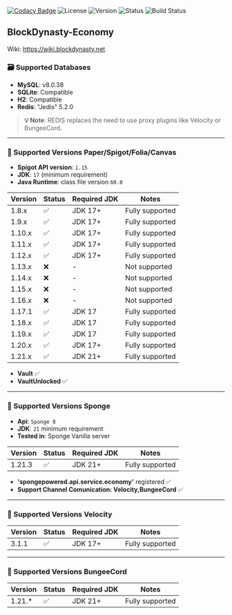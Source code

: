 [![Codacy Badge](https://app.codacy.com/project/badge/Grade/2105085ed78d4490886a0f2ede104f98)](https://app.codacy.com/gh/BlockDynasty/BlockDynastyEconomy/dashboard?utm_source=gh&utm_medium=referral&utm_content=&utm_campaign=Badge_grade)
![License](https://img.shields.io/badge/License-Apache%20v2.0-blue.svg)
![Version](https://img.shields.io/badge/Version-1.0.0-blue)
![Status](https://img.shields.io/badge/Status-In%20Progress-yellow)
![Build Status](https://img.shields.io/badge/Build-Passing-brightgreen)

## BlockDynasty-Economy
Wiki: https://wiki.blockdynasty.net

### 🗃️ Supported Databases
- **MySQL**: v8.0.38
- **SQLite**: Compatible 
- **H2**: Compatible
- **Redis**: "Jedis" 5.2.0

> **💡 Note**: REDIS replaces the need to use proxy plugins like Velocity or BungeeCord.
----
### 🎯 Supported Versions Paper/Spigot/Folia/Canvas
- **Spigot API version**: `1.15`  
- **JDK**: `17` (minimum requirement)  
- **Java Runtime**: class file version `60.0`  

| Version | Status | Required JDK | Notes |
|---------|--------|--------------|-------|
| 1.8.x   | ✅     | JDK 17+      | Fully supported |
| 1.9.x   | ✅     | JDK 17+      | Fully supported |
| 1.10.x  | ✅     | JDK 17+      | Fully supported |
| 1.11.x  | ✅     | JDK 17+      | Fully supported |
| 1.12.x  | ✅     | JDK 17+      | Fully supported |
| 1.13.x  | ❌     | -            | Not supported |
| 1.14.x  | ❌     | -            | Not supported |
| 1.15.x  | ❌     | -            | Not supported |
| 1.16.x  | ❌     | -            | Not supported |
| 1.17.1  | ✅     | JDK 17       | Fully supported |
| 1.18.x  | ✅     | JDK 17       | Fully supported |
| 1.19.x  | ✅     | JDK 17       | Fully supported |
| 1.20.x  | ✅     | JDK 17+      | Fully supported |
| 1.21.x  | ✅     | JDK 21+      | Fully supported |

- **Vault** ✅
- **VaultUnlocked** ✅
----

### 🎯 Supported Versions Sponge
- **Api**: `Sponge 8`
- **JDK**: `21` minimum requirement
- **Tested in**: Sponge Vanilla server
  
| Version | Status | Required JDK | Notes |
|---------|--------|--------------|-------|
| 1.21.3   | ✅    | JDK 21+      | Fully supported |

- **'spongepowered.api.service.economy'** registered ✅
- **Support Channel Comunication: Velocity,BungeeCord** ✅
----

### 🎯 Supported Versions Velocity

| Version | Status | Required JDK | Notes |
|---------|--------|--------------|-------|
| 3.1.1   | ✅     | JDK 17+      | Fully supported |

----
### 🎯 Supported Versions BungeeCord

| Version | Status | Required JDK | Notes |
|---------|--------|--------------|-------|
| 1.21.*  | ✅     | JDK 21+      | Fully supported |

